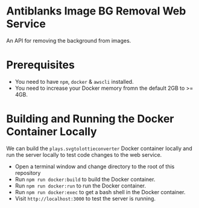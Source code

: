 # Antiblanks Image BG Removal Web Service
An API for removing the background from images.

# Prerequisites
* You need to have `npm`, `docker` & `awscli` installed.
* You need to increase your Docker memory fromn the default 2GB to >= 4GB. 

# Building and Running the Docker Container Locally
We can build the `plays.svgtolottieconverter` Docker container locally and run the server locally to test code changes to the web service.
* Open a terminal window and change directory to the root of this repository
* Run `npm run docker:build` to build the Docker container.
* Run `npm run docker:run` to run the Docker container.
* Run `npm run docker:exec` to get a bash shell in the Docker container.
* Visit `http://localhost:3000` to test the server is running.